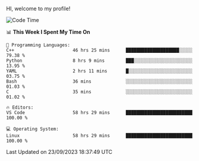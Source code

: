 HI, welcome to my profile!
<!--START_SECTION:waka-->
![Code Time](http://img.shields.io/badge/Code%20Time-1%2C489%20hrs%2041%20mins-blue)

📊 **This Week I Spent My Time On** 

```text
💬 Programming Languages: 
C++                      46 hrs 25 mins      ████████████████████░░░░░   79.38 % 
Python                   8 hrs 9 mins        ███░░░░░░░░░░░░░░░░░░░░░░   13.95 % 
YAML                     2 hrs 11 mins       █░░░░░░░░░░░░░░░░░░░░░░░░   03.75 % 
Bash                     36 mins             ░░░░░░░░░░░░░░░░░░░░░░░░░   01.03 % 
C                        35 mins             ░░░░░░░░░░░░░░░░░░░░░░░░░   01.02 % 

🔥 Editors: 
VS Code                  58 hrs 29 mins      █████████████████████████   100.00 % 

💻 Operating System: 
Linux                    58 hrs 29 mins      █████████████████████████   100.00 % 
```


 Last Updated on 23/09/2023 18:37:49 UTC
<!--END_SECTION:waka-->

